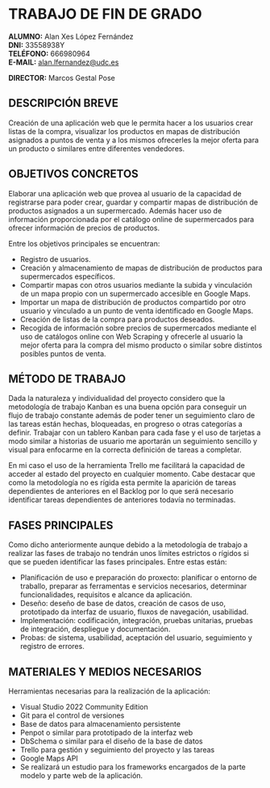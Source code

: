 # TRABAJO DE FIN DE GRADO

**ALUMNO:** Alan Xes López Fernández <br>
**DNI:** 33558938Y <br>
**TELÉFONO:** 666980964 <br>
**E-MAIL:** alan.lfernandez@udc.es <br>

**DIRECTOR:** Marcos Gestal Pose

## DESCRIPCIÓN BREVE

Creación de una aplicación web que le permita hacer a los usuarios crear listas de la compra, visualizar los productos en mapas de distribución asignados a puntos de venta y a los mismos ofrecerles la mejor oferta para un producto o similares entre diferentes vendedores.

## OBJETIVOS CONCRETOS

Elaborar una aplicación web que provea al usuario de la capacidad de registrarse para poder crear, guardar y compartir mapas de distribución de productos asignados a un supermercado. Además hacer uso de información proporcionada por el catálogo online de supermercados para ofrecer información de precios de productos.

Entre los objetivos principales se encuentran:

- Registro de usuarios.
- Creación y almacenamiento de mapas de distribución de productos para supermercados específicos.
- Compartir mapas con otros usuarios mediante la subida y vinculación de un mapa propio con un supermercado accesible en Google Maps.
- Importar un mapa de distribución de productos compartido por otro usuario y vinculado a un punto de venta identificado en Google Maps.
- Creación de listas de la compra para productos deseados.
- Recogida de información sobre precios de supermercados mediante el uso de catálogos online con Web Scraping y ofrecerle al usuario la mejor oferta para la compra del mismo producto o similar sobre distintos posibles puntos de venta.

## MÉTODO DE TRABAJO

Dada la naturaleza y individualidad del proyecto considero que la metodología de trabajo Kanban es una buena opción para conseguir un flujo de trabajo constante además de poder tener un seguimiento claro de las tareas están hechas, bloqueadas, en progreso o otras categorías a definir. Trabajar con un tablero Kanban para cada fase y el uso de tarjetas a modo similar a historias de usuario me aportarán un seguimiento sencillo y visual para enfocarme en la correcta definición de tareas a completar.

En mi caso el uso de la herramienta Trello me facilitará la capacidad de acceder al estado del proyecto en cualquier momento. Cabe destacar que como la metodología no es rígida esta permite la aparición de tareas dependientes de anteriores en el Backlog por lo que será necesario identificar tareas dependientes de anteriores todavía no terminadas.

## FASES PRINCIPALES

Como dicho anteriormente aunque debido a la metodología de trabajo a realizar las fases de trabajo no tendrán unos límites estrictos o rígidos si que se pueden identificar las fases principales. Entre estas están:

- Planificación de uso e preparación do proxecto: planificar o entorno de traballo, preparar as ferramentas e servicios necesarios, determinar funcionalidades, requisitos e alcance da aplicación.
- Deseño: deseño de base de datos, creación de casos de uso, prototipado da interfaz de usuario, fluxos de navegación, usabilidad.
- Implementación: codificación, integración, pruebas unitarias, pruebas de integración, despliegue y documentación.
- Probas: de sistema, usabilidad, aceptación del usuario, seguimiento y registro de errores.

## MATERIALES Y MEDIOS NECESARIOS

Herramientas necesarias para la realización de la aplicación:

- Visual Studio 2022 Community Edition
- Git para el control de versiones
- Base de datos para almacenamiento persistente
- Penpot o similar para prototipado de la interfaz web
- DbSchema o similar para el diseño de la base de datos
- Trello para gestión y seguimiento del proyecto y las tareas
- Google Maps API
- Se realizará un estudio para los frameworks encargados de la parte modelo y parte web de la aplicación.
